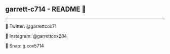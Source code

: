 ## garrett-c714 - README 🚀

---

🐥 Twitter: @garrettcox71

📸 Instagram: @garrettcox284

👻 Snap: g.cox5714
